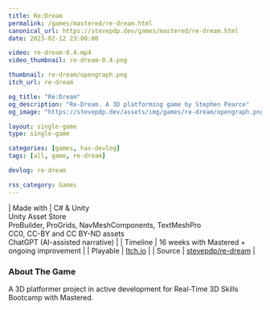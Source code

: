 ```yaml
---
title: Re:Dream
permalink: /games/mastered/re-dream.html
canonical_url: https://stevepdp.dev/games/mastered/re-dream.html
date: 2023-02-12 23:00:00

video: re-dream-0.4.mp4
video_thumbnail: re-dream-0.4.png

thumbnail: re-dream/opengraph.png
itch_url: re-dream

og_title: "Re:Dream"
og_description: "Re-Dream. A 3D platforming game by Stephen Pearce"
og_image: "https://stevepdp.dev/assets/img/games/re-dream/opengraph.png"

layout: single-game
type: single-game

categories: [games, has-devlog]
tags: [all, game, re-dream]

devlog: re-dream

rss_category: Games
---
```


| Made with	| C# &amp; Unity<br>Unity Asset Store<br>ProBuilder, ProGrids, NavMeshComponents, TextMeshPro<br>CC0, CC-BY and CC BY-ND assets<br>ChatGPT (AI-assisted narrative) |
| Timeline | 16 weeks with Mastered + ongoing improvement |
| Playable | <a href="https://stevepdp.itch.io/re-dream" rel="me noopener noreferrer" target="_blank" title="Play the game on Itch.io">Itch.io</a> |
| Source | <a href="https://github.com/stevepdp/re-dream" rel="me nofollow noopener noreferrer" target="_blank" title="View the source code on GitHub">stevepdp/re-dream</a> |


### About The Game
A 3D platformer project in active development for Real-Time 3D Skills Bootcamp with Mastered.
